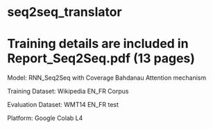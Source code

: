 # seq2seq_translator

# Training details are included in Report_Seq2Seq.pdf (13 pages)


Model: RNN_Seq2Seq with Coverage Bahdanau Attention mechanism

Training Dataset: Wikipedia EN_FR Corpus

Evaluation Dataset: WMT14 EN_FR test

Platform: Google Colab L4


